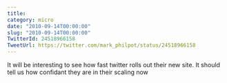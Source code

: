 ```yaml
---
title: 
category: micro
date: "2010-09-14T00:00:00"
slug: "2010-09-14T00:00:00"
TwitterId: 24518966158
TweetUrl: https://twitter.com/mark_philpot/status/24518966158
---
```


It will be interesting to see how fast twitter rolls out their new site. It
should tell us how confidant they are in their scaling now
